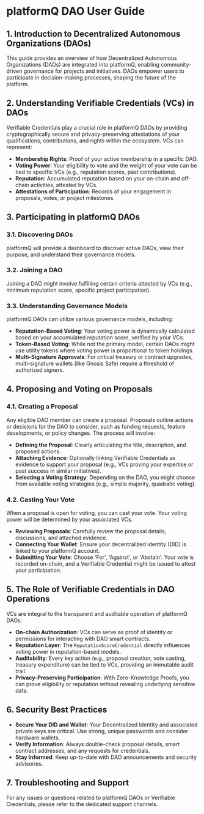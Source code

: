 # platformQ DAO User Guide

## 1. Introduction to Decentralized Autonomous Organizations (DAOs)

This guide provides an overview of how Decentralized Autonomous Organizations (DAOs) are integrated into platformQ, enabling community-driven governance for projects and initiatives. DAOs empower users to participate in decision-making processes, shaping the future of the platform.

## 2. Understanding Verifiable Credentials (VCs) in DAOs

Verifiable Credentials play a crucial role in platformQ DAOs by providing cryptographically secure and privacy-preserving attestations of your qualifications, contributions, and rights within the ecosystem. VCs can represent:

*   **Membership Rights**: Proof of your active membership in a specific DAO.
*   **Voting Power**: Your eligibility to vote and the weight of your vote can be tied to specific VCs (e.g., reputation scores, past contributions).
*   **Reputation**: Accumulated reputation based on your on-chain and off-chain activities, attested by VCs.
*   **Attestations of Participation**: Records of your engagement in proposals, votes, or project milestones.

## 3. Participating in platformQ DAOs

### 3.1. Discovering DAOs

platformQ will provide a dashboard to discover active DAOs, view their purpose, and understand their governance models.

### 3.2. Joining a DAO

Joining a DAO might involve fulfilling certain criteria attested by VCs (e.g., minimum reputation score, specific project participation).

### 3.3. Understanding Governance Models

platformQ DAOs can utilize various governance models, including:

*   **Reputation-Based Voting**: Your voting power is dynamically calculated based on your accumulated reputation score, verified by your VCs.
*   **Token-Based Voting**: While not the primary model, certain DAOs might use utility tokens where voting power is proportional to token holdings.
*   **Multi-Signature Approvals**: For critical treasury or contract upgrades, multi-signature wallets (like Gnosis Safe) require a threshold of authorized signers.

## 4. Proposing and Voting on Proposals

### 4.1. Creating a Proposal

Any eligible DAO member can create a proposal. Proposals outline actions or decisions for the DAO to consider, such as funding requests, feature developments, or policy changes. The process will involve:

*   **Defining the Proposal**: Clearly articulating the title, description, and proposed actions.
*   **Attaching Evidence**: Optionally linking Verifiable Credentials as evidence to support your proposal (e.g., VCs proving your expertise or past success in similar initiatives).
*   **Selecting a Voting Strategy**: Depending on the DAO, you might choose from available voting strategies (e.g., simple majority, quadratic voting).

### 4.2. Casting Your Vote

When a proposal is open for voting, you can cast your vote. Your voting power will be determined by your associated VCs.

*   **Reviewing Proposals**: Carefully review the proposal details, discussions, and attached evidence.
*   **Connecting Your Wallet**: Ensure your decentralized identity (DID) is linked to your platformQ account.
*   **Submitting Your Vote**: Choose 'For', 'Against', or 'Abstain'. Your vote is recorded on-chain, and a Verifiable Credential might be issued to attest your participation.

## 5. The Role of Verifiable Credentials in DAO Operations

VCs are integral to the transparent and auditable operation of platformQ DAOs:

*   **On-chain Authorization**: VCs can serve as proof of identity or permissions for interacting with DAO smart contracts.
*   **Reputation Layer**: The `ReputationScoreCredential` directly influences voting power in reputation-based models.
*   **Auditability**: Every key action (e.g., proposal creation, vote casting, treasury expenditure) can be tied to VCs, providing an immutable audit trail.
*   **Privacy-Preserving Participation**: With Zero-Knowledge Proofs, you can prove eligibility or reputation without revealing underlying sensitive data.

## 6. Security Best Practices

*   **Secure Your DID and Wallet**: Your Decentralized Identity and associated private keys are critical. Use strong, unique passwords and consider hardware wallets.
*   **Verify Information**: Always double-check proposal details, smart contract addresses, and any requests for credentials.
*   **Stay Informed**: Keep up-to-date with DAO announcements and security advisories.

## 7. Troubleshooting and Support

For any issues or questions related to platformQ DAOs or Verifiable Credentials, please refer to the dedicated support channels. 